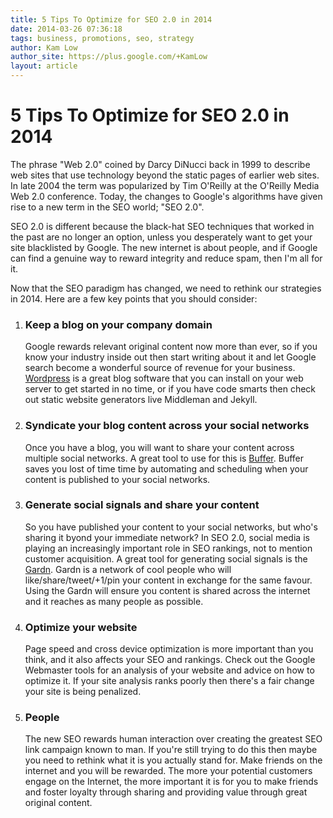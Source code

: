 ```yaml
---
title: 5 Tips To Optimize for SEO 2.0 in 2014
date: 2014-03-26 07:36:18
tags: business, promotions, seo, strategy
author: Kam Low
author_site: https://plus.google.com/+KamLow
layout: article
---
```

# 5 Tips To Optimize for SEO 2.0 in 2014

The phrase "Web 2.0" coined by Darcy DiNucci back in 1999 to describe web sites that use technology beyond the static pages of earlier web sites. In late 2004 the term was popularized by Tim O'Reilly at the O'Reilly Media Web 2.0 conference. Today, the changes to Google's algorithms have given rise to a new term in the SEO world; "SEO 2.0".

SEO 2.0 is different because the black-hat SEO techniques that worked in the past are no longer an option, unless you desperately want to get your site blacklisted by Google. The new internet is about people, and if Google can find a genuine way to reward integrity and reduce spam, then I'm all for it.

Now that the SEO paradigm has changed, we need to rethink our strategies in 2014. Here are a few key points that you should consider:

1. ### Keep a blog on your company domain
   Google rewards relevant original content now more than ever, so if you know your industry inside out then start writing about it and let Google search become a wonderful source of revenue for your business. <a href="http://wordpress.org" target="_blank">Wordpress</a> is a great blog software that you can install on your web server to get started in no time, or if you have code smarts then check out static website generators live Middleman and Jekyll.

2. ### Syndicate your blog content across your social networks
   Once you have a blog, you will want to share your content across multiple social networks. A great tool to use for this is <a href="http://bufferapp.com" target="_blank">Buffer</a>. Buffer saves you lost of time time by automating and scheduling when your content is published to your social networks.

3. ### Generate social signals and share your content
   So you have published your content to your social networks, but who's sharing it byond your immediate network? In SEO 2.0, social media is playing an increasingly important role in SEO rankings, not to mention customer acquisition. A great tool for generating social signals is the <a href="http://gardn.net" title="Gardn: SEO 2.0 Link Juice" target="_blank">Gardn</a>. Gardn is a network of cool people who will like/share/tweet/+1/pin your content in exchange for the same favour. Using the Gardn will ensure you content is shared across the internet and it reaches as many people as possible.

4. ### Optimize your website
   Page speed and cross device optimization is more important than you think, and it also affects your SEO and rankings. Check out the Google Webmaster tools for an analysis of your website and advice on how to optimize it. If your site analysis ranks poorly then there's a fair change your site is being penalized.

5. ### People
   The new SEO rewards human interaction over creating the greatest SEO link campaign known to man. If you're still trying to do this then maybe you need to rethink what it is you actually stand for. Make friends on the internet and you will be rewarded. The more your potential customers engage on the Internet, the more important it is for you to make friends and foster loyalty through sharing and providing value through great original content.